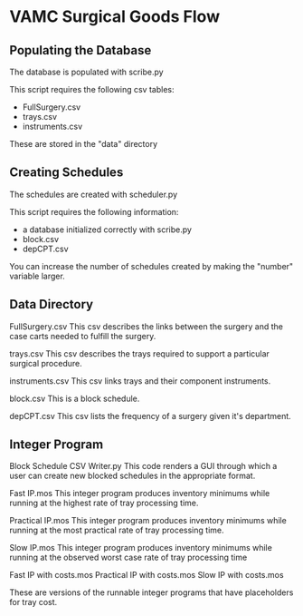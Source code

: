 
# VAMC Surgical Goods Flow

## Populating the Database
The database is populated with scribe.py

This script requires the following csv tables:
* FullSurgery.csv
* trays.csv
* instruments.csv

These are stored in the "data" directory

## Creating Schedules
The schedules are created with scheduler.py

This script requires the following information:
* a database initialized correctly with scribe.py
* block.csv
* depCPT.csv

You can increase the number of schedules created by making the "number" variable larger.

## Data Directory

FullSurgery.csv
This csv describes the links between the surgery and the case carts needed to fulfill the surgery.

trays.csv
This csv describes the trays required to support a particular surgical procedure.

instruments.csv
This csv links trays and their component instruments.

block.csv
This is a block schedule.

depCPT.csv
This csv lists the frequency of a surgery given it's department.

## Integer Program

Block Schedule CSV Writer.py
This code renders a GUI through which a user can create new blocked schedules in the appropriate format.

Fast IP.mos
This integer program produces inventory minimums while running at the highest rate of tray processing time.

Practical IP.mos
This integer program produces inventory minimums while running at the most practical rate of tray processing time.

Slow IP.mos
This integer program produces inventory minimums while running at the observed worst case rate of tray processing time

Fast IP with costs.mos
Practical IP with costs.mos
Slow IP with costs.mos

These are versions of the runnable integer programs that have placeholders for tray cost.






